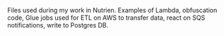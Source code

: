 Files used during my work in Nutrien. Examples of Lambda, obfuscation code, Glue jobs used for ETL on AWS to transfer data, react on SQS notifications, write to Postgres DB.
